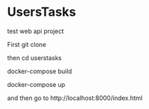 # UsersTasks
 test web api project

First git clone

then cd userstasks

docker-compose build

docker-compose up

and then go to http://localhost:8000/index.html